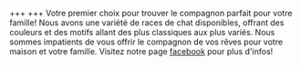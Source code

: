 +++
+++
Votre premier choix pour trouver le compagnon parfait pour votre famille! Nous avons une variété de races de chat disponibles, offrant des couleurs et des motifs allant des plus classiques aux plus variés. Nous sommes impatients de vous offrir le compagnon de vos rêves pour votre maison et votre famille. Visitez notre page [facebook](https://facebook.com/chatterieayanna) pour plus d'infos!